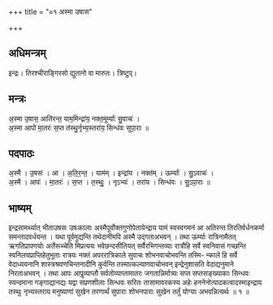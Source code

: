 +++
title = "०१ अस्मा उषास"

+++
## अधिमन्त्रम्
इन्द्रः। तिरश्चीराङ्गिरसो द्युतानो वा मारुतः। त्रिष्टुप्।

## मन्त्रः
अ॒स्मा उ॒षास॒ आति॑रन्त॒ याम॒मिन्द्रा॑य॒ नक्त॒मूर्म्याः॑ सु॒वाचः॑ ।  
अ॒स्मा आपो॑ मा॒तरः॑ स॒प्त त॑स्थु॒र्नृभ्य॒स्तरा॑य॒ सिन्ध॑वः सुपा॒राः ॥

## पदपाठः
अ॒स्मै । उ॒षसः॑ । आ । अ॒ति॒र॒न्त॒ । याम॑म् । इन्द्रा॑य । नक्त॑म् । ऊर्म्याः॑ । सु॒ऽवाचः॑ ।  
अ॒स्मै । आपः॑ । मा॒तरः॑ । स॒प्त । त॒स्थुः॒ । नृऽभ्यः॑ । तरा॑य । सिन्ध॑वः । सु॒ऽपा॒राः ॥

## भाष्यम्
इन्द्रसामर्थ्यात् भीताउषसः उषःकालाः अस्मैपूर्वोक्तगुणोपेतायेन्द्राय यामं स्वस्वगमनं आ अतिरन्त तिरतिर्वर्धनकर्मा समन्तादवर्धयन्त । यथा पूर्वमुद्यन्ति तथेदानीमपि अस्मै उद्गताअभवन् । तथा ऊर्म्याः रात्रिनामैतत् ऋगतिप्रापणयोः अर्तेरूच्चेति मिप्रत्ययः भवेछन्दसीतियत् सर्वैरभिगन्तव्याः रात्रौहि सर्वे स्वनिवासं गच्छन्ति स्वनिलयप्राप्तिहेतुभूताः रात्रयः नक्तं अपररात्रिकाले सुवाचः शोभनवाचोभवन्ति तस्मि- न्काले हि सर्वे वेदाध्ययनानि शास्त्रश्रवणचिन्तनादीनि कुर्वन्ति तस्मात्कल्याणवाचोभवन् इन्द्रेनुशासति वेदाद्यनुमाने निरताअभवन् । तथा आपः आपॢव्याप्तौ सर्वतोव्याप्तामातरः जगतान्निर्मात्र्यः सप्त सप्तसङ्ख्याकाः सिन्धवः स्यन्दमाना गङ्गाद्यानद्यः यद्वा सप्रणशीलाः सिन्धवः सरितः तासामावरकस्य अहेः हननेनोत्पादकत्वादस्माइन्द्राय तस्थुः नृभ्यस्तराय मनुष्याणां सुखेन तरणार्थं सुपाराः शोभनपाराः सुखेन तर्तुं योग्याः अभवन्नित्यर्थः ॥ १ ॥